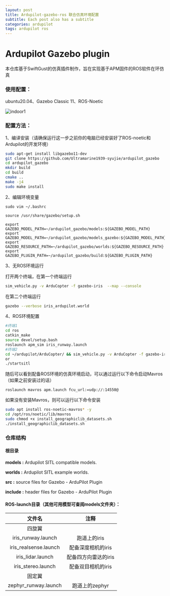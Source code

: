 ```yaml
---
layout: post
title: Ardupilot-gazebo-ros 联合仿真环境配置
subtitle: Each post also has a subtitle
categories: ardupilot
tags: ardupilot ros
---
```

# Ardupilot Gazebo plugin

本仓库基于SwiftGust的仿真插件制作，旨在实现基于APM固件的ROS软件在环仿真

### 使用配置：

ubuntu20.04、Gazebo Classic 11、ROS-Noetic

![indoor1](https://github.com/Ultramarine1939-syujie/Ultramarine1939-syujie.github.io/blob/main/_posts/imgs/indoor1.jpg)

### 配置方法：

1、编译安装（请确保运行这一步之前你的电脑已经安装好了ROS-noetic和Ardupilot的开发环境）

```bash
sudo apt-get install libgazebo11-dev	
git clone https://github.com/Ultramarine1939-syujie/ardupilot_gazebo
cd ardupilot_gazebo
mkdir build
cd build
cmake ..
make -j4
sudo make install
```

2、编辑环境变量

```
sudo vim ~/.bashrc

source /usr/share/gazebo/setup.sh

export GAZEBO_MODEL_PATH=~/ardupilot_gazebo/models:${GAZEBO_MODEL_PATH}
export GAZEBO_MODEL_PATH=~/ardupilot_gazebo/models_gazebo:${GAZEBO_MODEL_PATH}
export GAZEBO_RESOURCE_PATH=~/ardupilot_gazebo/worlds:${GAZEBO_RESOURCE_PATH}
export GAZEBO_PLUGIN_PATH=~/ardupilot_gazebo/build:${GAZEBO_PLUGIN_PATH}
```

3、无ROS环境运行

打开两个终端，在第一个终端运行

```bash
sim_vehicle.py -v ArduCopter -f gazebo-iris  --map --console
```

在第二个终端运行

```bash
gazebo --verbose iris_ardupilot.world
```

4、ROS环境配置

```bash
#终端1
cd ros
catkin_make
source devel/setup.bash
roslaunch apm_sim iris_runway.launch
#终端2
cd ~/ardupilot/ArduCopter/ && sim_vehicle.py -v ArduCopter -f gazebo-iris --console
or
./startsitl
```

随后可以看到配备ROS环境的仿真环境启动，可以通过运行以下命令启动Mavros（如果之前安装过的话）

```
roslaunch mavros apm.launch fcu_url:=udp://:14550@
```

如果没有安装Mavros，则可以运行以下命令安装

```bash
sudo apt install ros-noetic-mavros* -y 
cd /opt/ros/noetic/lib/mavros
sudo chmod +x install_geographiclib_datasets.sh
./install_geographiclib_datasets.sh
```

### 仓库结构

#### 根目录

**models :** Ardupilot SITL compatible models.

**worlds :** Ardupilot SITL example worlds.

**src :** source files for Gazebo - ArduPilot Plugin

**include :** header files for Gazebo - ArduPilot Plugin

#### ROS-launch目录（其他可用模型可查阅models文件夹）：

|        文件名         |         注释         |
| :-------------------: | :------------------: |
|        四旋翼         |                      |
|  iris_runway.launch   |     跑道上的iris     |
| iris_realsense.launch |  配备深度相机的iris  |
|   iris_lidar.launch   | 配备四方向雷达的iris |
|  iris_stereo.launch   |  配备双目相机的iris  |
|        固定翼         |                      |
| zephyr_runway.launch  |    跑道上的zephyr    |

